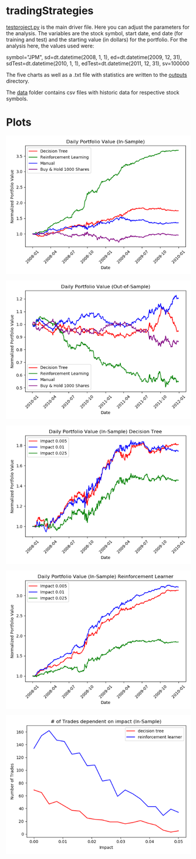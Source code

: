 # tradingStrategies
[testproject.py](testproject.py) is the main driver file. Here you can adjust the parameters for the analysis. The variables are the stock symbol, start date, end date (for training and test) and the starting value (in dollars) for the portfolio. For the analysis here, the values used were:

symbol="JPM", sd=dt.datetime(2008, 1, 1), ed=dt.datetime(2009, 12, 31), sdTest=dt.datetime(2010, 1, 1), edTest=dt.datetime(2011, 12, 31), sv=100000

The five charts as well as a .txt file with statistics are written to the [outputs](/outputs) directory.

The [data](/data) folder contains csv files with historic data for respective stock symbols.

# Plots
![plot](./outputs/in_sample_normalized_portfolios.png)

![plot](./outputs/out_of_sample_normalized_portfolios.png)

![plot](./outputs/impact_dts.png)

![plot](./outputs/impact_rls.png)

![plot](./outputs/impact_vs_numTrades.png)
